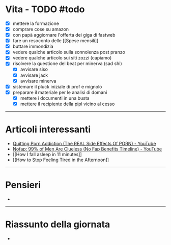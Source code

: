 # Vita - TODO #todo 
- [x] mettere la formazione
- [x] comprare cose su amazon
- [x] con papà aggiornare l'offerta dei giga di fastweb
- [x] fare un resoconto delle [[Spese mensili]]
- [x] buttare immondizia
- [x] vedere qualche articolo sulla sonnolenza post pranzo
- [x] vedere qualche articolo sui siti zozzi (capiamo)
- [x] risolvere la questione del beat per minerva (sad shi)
    - [x] avvisare siso
    - [x] avvisare jack
    - [x] avvisare minerva
- [x] sistemare il pluck iniziale di prof e mignolo
- [x] preparare il materiale per le analisi di domani 
    - [x] mettere i documenti in una busta
    - [x] mettere il recipiente della pipì vicino al cesso

---

# Articoli interessanti
- [Quitting Porn Addiction (The REAL Side Effects Of PORN) - YouTube](https://www.youtube.com/watch?v=UDs6fZJ4K1w)
- [Nofap: 99% of Men Are Clueless (No Fap Benefits Timeline) - YouTube](https://www.youtube.com/watch?v=AzetPwGZpJM)
-  [[How I fall asleep in 11 minutes]]
- [[How to Stop Feeling Tired in the Afternoon]]

---

# Pensieri
- 

---

# Riassunto della giornata
- 